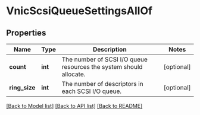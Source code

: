 # VnicScsiQueueSettingsAllOf

## Properties
Name | Type | Description | Notes
------------ | ------------- | ------------- | -------------
**count** | **int** | The number of SCSI I/O queue resources the system should allocate.   | [optional] 
**ring_size** | **int** | The number of descriptors in each SCSI I/O queue.    | [optional] 

[[Back to Model list]](../README.md#documentation-for-models) [[Back to API list]](../README.md#documentation-for-api-endpoints) [[Back to README]](../README.md)


